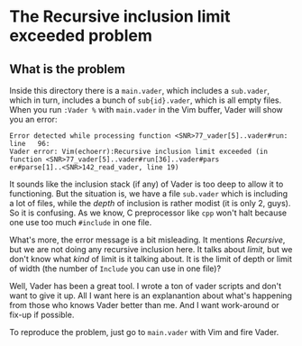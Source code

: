 # The Recursive inclusion limit exceeded problem

## What is the problem
Inside this directory there is a ``main.vader``, which includes a ``sub.vader``, which in turn,
includes a bunch of ``sub{id}.vader``, which is all empty files. When you run ``:Vader %`` with
``main.vader`` in the Vim buffer, Vader will show you an error:

```
Error detected while processing function <SNR>77_vader[5]..vader#run:
line   96:
Vader error: Vim(echoerr):Recursive inclusion limit exceeded (in function <SNR>77_vader[5]..vader#run[36]..vader#pars
er#parse[1]..<SNR>142_read_vader, line 19)
```

It sounds like the inclusion stack (if any) of Vader is too deep to allow it to functioning.
But the situation is, we have a file ``sub.vader`` which is including a lot of files, while the
_depth_ of inclusion is rather modist (it is only 2, guys). So it is confusing. As we know,
C preprocessor like ``cpp`` won't halt because one use too much ``#include`` in one file.

What's more, the error message is a bit misleading. It mentions *Recursive*, but we are not doing any
recursive inclusion here. It talks about *limit*, but we don't know what _kind_ of limit is it talking
about. It is the limit of depth or limit of width (the number of ``Include`` you can use in one file)?

Well, Vader has been a great tool. I wrote a ton of vader scripts and don't want to give it up. All I
want here is an explanantion about what's happening from those who knows Vader better than me. And I
want work-around or fix-up if possible.

To reproduce the problem, just go to ``main.vader`` with Vim and fire Vader.
